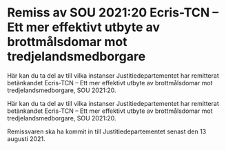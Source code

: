 # Remiss av SOU 2021:20 Ecris-TCN – Ett mer effektivt utbyte av brottmålsdomar mot tredjelandsmedborgare

Här kan du ta del av till vilka instanser Justitiedepartementet har remitterat betänkandet Ecris-TCN – Ett mer effektivt utbyte av brottmålsdomar mot tredjelandsmedborgare, SOU 2021:20.

Här kan du ta del av till vilka instanser Justitiedepartementet har remitterat betänkandet Ecris-TCN – Ett mer effektivt utbyte av brottmålsdomar mot tredjelandsmedborgare, SOU 2021:20.

Remissvaren ska ha kommit in till Justitiedepartementet senast den 13 augusti 2021.
